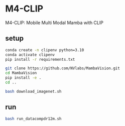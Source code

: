 # M4-CLIP
M4-CLIP: Mobile Multi Modal Mamba with CLIP

## setup

```bash
conda create -n clipenv python=3.10
conda activate clipenv
pip install -r requirements.txt

git clone https://github.com/NVlabs/MambaVision.git
cd MambaVision
pip install -e .
cd ..
```


```bash
bash download_imagenet.sh
```

## run
```bash
bash run_datacompdr12m.sh
```
